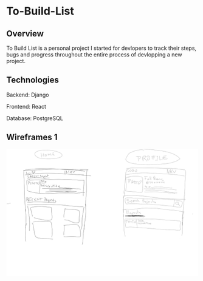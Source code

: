 # To-Build-List

## Overview
To Build List is a personal project I started for devlopers to track their steps, bugs and progress throughout the entire process of devlopping a new project.

## Technologies
Backend: Django

Frontend: React

Database: PostgreSQL

## Wireframes 1
![](wireframes/wireframes.png)
